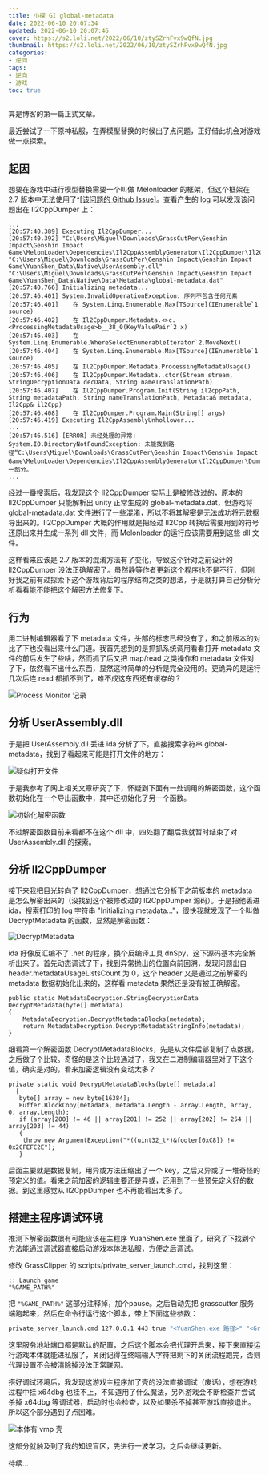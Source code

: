 ```yaml
---
title: 小探 GI global-metadata
date: 2022-06-10 20:07:34
updated: 2022-06-10 20:07:46
cover: https://s2.loli.net/2022/06/10/ztySZrhFvx9wQfN.jpg
thumbnail: https://s2.loli.net/2022/06/10/ztySZrhFvx9wQfN.jpg
categories:
- 逆向
tags:
- 逆向
- 游戏
toc: true
---
```


算是博客的第一篇正式文章。

最近尝试了一下原神私服，在弄模型替换的时候出了点问题，正好借此机会对游戏做一点探索。

<!-- more -->

## 起因

想要在游戏中进行模型替换需要一个叫做 Melonloader 的框架，但这个框架在 2.7 版本中无法使用了^[[该问题的 Github Issue](https://github.com/lassedds/Melonloader-AnimeGaming/issues/3)]。查看产生的 log 可以发现该问题出在 Il2CppDumper 上：

```
...
[20:57:40.389] Executing Il2CppDumper...
[20:57:40.392] "C:\Users\Miguel\Downloads\GrassCutPer\Genshin Impact\Genshin Impact Game\MelonLoader\Dependencies\Il2CppAssemblyGenerator\Il2CppDumper\Il2CppDumper.exe" "C:\Users\Miguel\Downloads\GrassCutPer\Genshin Impact\Genshin Impact Game\YuanShen_Data\Native\UserAssembly.dll" "C:\Users\Miguel\Downloads\GrassCutPer\Genshin Impact\Genshin Impact Game\YuanShen_Data\Native\Data\Metadata\global-metadata.dat"
[20:57:40.766] Initializing metadata...
[20:57:46.401] System.InvalidOperationException: 序列不包含任何元素
[20:57:46.401]    在 System.Linq.Enumerable.Max[TSource](IEnumerable`1 source)
[20:57:46.402]    在 Il2CppDumper.Metadata.<>c.<ProcessingMetadataUsage>b__38_0(KeyValuePair`2 x)
[20:57:46.403]    在 System.Linq.Enumerable.WhereSelectEnumerableIterator`2.MoveNext()
[20:57:46.404]    在 System.Linq.Enumerable.Max[TSource](IEnumerable`1 source)
[20:57:46.405]    在 Il2CppDumper.Metadata.ProcessingMetadataUsage()
[20:57:46.406]    在 Il2CppDumper.Metadata..ctor(Stream stream, StringDecryptionData decData, String nameTranslationPath)
[20:57:46.407]    在 Il2CppDumper.Program.Init(String il2cppPath, String metadataPath, String nameTranslationPath, Metadata& metadata, Il2Cpp& il2Cpp)
[20:57:46.408]    在 Il2CppDumper.Program.Main(String[] args)
[20:57:46.419] Executing Il2CppAssemblyUnhollower...
...
[20:57:46.516] [ERROR] 未经处理的异常:  System.IO.DirectoryNotFoundException: 未能找到路径“C:\Users\Miguel\Downloads\GrassCutPer\Genshin Impact\Genshin Impact Game\MelonLoader\Dependencies\Il2CppAssemblyGenerator\Il2CppDumper\DummyDll”的一部分。
...
```

经过一番搜索后，我发现这个 Il2CppDumper 实际上是被修改过的，原本的 Il2CppDumper 只能解析出 unity 正常生成的 global-metadata.dat，但游戏将 global-metadata.dat 文件进行了一些混淆，所以不将其解密是无法成功将元数据导出来的。Il2CppDumper 大概的作用就是把经过 Il2Cpp 转换后需要用到的符号还原出来并生成一系列 dll 文件，而 Melonloader 的运行应该需要用到这些 dll 文件。

这样看来应该是 2.7 版本的混淆方法有了变化，导致这个针对之前设计的 Il2CppDumper 没法正确解密了。虽然静等作者更新这个程序也不是不行，但刚好我之前有过探索下这个游戏背后的程序结构之类的想法，于是就打算自己分析分析看看能不能把这个解密方法修复下。

## 行为

用二进制编辑器看了下 metadata 文件，头部的标志已经没有了，和之前版本的对比了下也没看出来什么门道。我首先想到的是抓抓系统调用看看打开 metadata 文件的前后发生了些啥，然而抓了后又把 map/read 之类操作和 metadata 文件对了下，依然看不出什么东西，显然这种简单的分析是完全没用的。更诡异的是运行几次后连 read 都抓不到了，难不成这东西还有缓存的？

![Process Monitor 记录](https://s2.loli.net/2022/06/10/VgBNwJjQX9mWU82.png)

## 分析 UserAssembly.dll

于是把 UserAssembly.dll 丢进 ida 分析了下。直接搜索字符串 global-metadata，找到了看起来可能是打开文件的地方：

![疑似打开文件](https://s2.loli.net/2022/06/10/ZbP5GaLAdsYv2D9.png)

于是我参考了网上相关文章研究了下，怀疑到下面有一处调用的解密函数，这个函数初始化在一个导出函数中，其中还初始化了另一个函数。

![初始化解密函数](https://s2.loli.net/2022/06/10/E4GAKo6kPxJReO8.png)

不过解密函数目前来看都不在这个 dll 中，四处翻了翻后我就暂时结束了对 UserAssembly.dll 的探索。

## 分析 Il2CppDumper

接下来我把目光转向了 Il2CppDumper，想通过它分析下之前版本的 metadata 是怎么解密出来的（没找到这个被修改过的 Il2CppDumper 源码）。于是把他丢进 ida，搜索打印的 log 字符串 "Initializing metadata..."，很快我就发现了一个叫做 DecryptMetadata 的函数，显然是解密函数：

![DecryptMetadata](https://s2.loli.net/2022/06/10/SQeip7WVCR6atUl.png)

ida 好像反汇编不了 .net 的程序，换个反编译工具 dnSpy，这下源码基本完全解析出来了。首先动态调试了下，找到异常抛出的位置向前回溯，发现问题出自 header.metadataUsageListsCount 为 0，这个 header 又是通过之前解密的 metadata 数据初始化出来的，这样看 metadata 果然还是没有被正确解密。

```aspx-csharp
public static MetadataDecryption.StringDecryptionData DecryptMetadata(byte[] metadata)
{
	MetadataDecryption.DecryptMetadataBlocks(metadata);
	return MetadataDecryption.DecryptMetadataStringInfo(metadata);
}
```

细看第一个解密函数 DecryptMetadataBlocks，先是从文件后部复制了点数据，之后做了个比较。奇怪的是这个比较通过了，我又在二进制编辑器里对了下这个值，确实是对的，看来加密逻辑没有变动太多？

```aspx-csharp 第一个解密函数
private static void DecryptMetadataBlocks(byte[] metadata)
  {
   byte[] array = new byte[16384];
   Buffer.BlockCopy(metadata, metadata.Length - array.Length, array, 0, array.Length);
   if (array[200] != 46 || array[201] != 252 || array[202] != 254 || array[203] != 44)
   {
    throw new ArgumentException("*((uint32_t*)&footer[0xC8]) != 0x2CFEFC2E");
   }
```

后面主要就是数据复制，用异或方法压缩出了一个 key，之后又异或了一堆奇怪的预定义的值。看来之前加密的逻辑主要还是异或，还用到了一些预先定义好的数据。到这里感觉从 Il2CppDumper 也不再能看出太多了。

## 搭建主程序调试环境

推测下解密函数很有可能应该在主程序 YuanShen.exe 里面了，研究了下找到个方法能通过调试器直接启动游戏本体进私服，方便之后调试。

修改 GrassClipper 的 scripts/private_server_launch.cmd，找到这里：

```
:: Launch game
"%GAME_PATH%"
```

把 `"%GAME_PATH%"` 这部分注释掉，加个pause。之后启动先把 grasscutter 服务端跑起来，然后在命令行运行这个脚本，带上下面这些参数：

```bash
private_server_launch.cmd 127.0.0.1 443 true "<YuanShen.exe 路径>" "<GrassClipper 路径>" false true
```

这里服务地址端口都是默认的配置，之后这个脚本会把代理开启来，接下来直接运行游戏本体就能进私服了，关闭记得在终端输入字符把剩下的关闭流程跑完，否则代理设置不会被清除掉没法正常联网。

搭好调试环境后，我发现这游戏主程序加了壳的没法直接调试（废话），想在游戏过程中挂 x64dbg 也挂不上，不知道用了什么魔法，另外游戏会不断检查并尝试杀掉 x64dbg 等调试器，启动时也会检查，以及如果杀不掉甚至游戏直接退出。所以这个部分遇到了点困难。

![本体有 vmp 壳](https://s2.loli.net/2022/06/10/JWm9QEqiTSVgLX3.png)

这部分就触及到了我的知识盲区，先进行一波学习，之后会继续更新。

待续...
